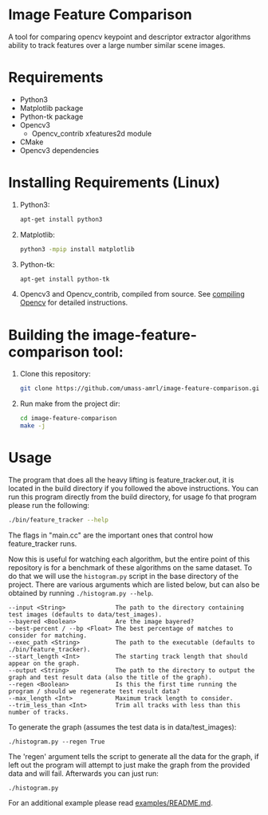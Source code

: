 # Image Feature Comparison
A tool for comparing opencv keypoint and descriptor extractor algorithms ability to track features over a large number similar scene images.

# Requirements
- Python3
- Matplotlib package
- Python-tk package
- Opencv3
   - Opencv_contrib xfeatures2d module
- CMake
- Opencv3 dependencies

# Installing Requirements (Linux)
1. Python3:
   ```bash
   apt-get install python3
   ```
1. Matplotlib:
   ```bash
   python3 -mpip install matplotlib
   ```
1. Python-tk:
   ```bash
   apt-get install python-tk
   ```
1. Opencv3 and Opencv_contrib, compiled from source. See [compiling Opencv](opencv.md) for detailed instructions.

# Building the image-feature-comparison tool:

1. Clone this repository:
   ```bash
   git clone https://github.com/umass-amrl/image-feature-comparison.git
   ```
1. Run make from the project dir:
   ```bash
   cd image-feature-comparison
   make -j
   ```

# Usage

The program that does all the heavy lifting is feature_tracker.out, it is located in the build directory if you followed the above instructions. You can run this program directly from the build directory, for usage fo that program please run the following:

```bash
./bin/feature_tracker --help
```

The flags in "main.cc" are the important ones that control how feature_tracker runs.

Now this is useful for watching each algorithm, but the entire point of this repository is for a benchmark of these algorithms on the same dataset. To do that we will use the ```histogram.py``` script in the base directory of the project. There are various arguments which are listed below, but can also be obtained by running ```./histogram.py --help```.

```
--input <String>              The path to the directory containing test images (defaults to data/test_images).
--bayered <Boolean>           Are the image bayered?
--best-percent / --bp <Float> The best percentage of matches to consider for matching.
--exec_path <String>          The path to the executable (defaults to ./bin/feature_tracker).
--start_length <Int>          The starting track length that should appear on the graph.
--output <String>             The path to the directory to output the graph and test result data (also the title of the graph).
--regen <Boolean>             Is this the first time running the program / should we regenerate test result data?
--max_length <Int>            Maximum track length to consider.
--trim_less_than <Int>        Trim all tracks with less than this number of tracks.
```

To generate the graph (assumes the test data is in data/test_images):

```
./histogram.py --regen True
```

The 'regen' argument tells the script to generate all the data for the graph, if left out the program will attempt to just make the graph from the provided data and will fail. Afterwards you can just run:

```
./histogram.py
```

For an additional example please read [examples/README.md](https://github.com/umass-amrl/image-feature-comparison/tree/master/examples).
